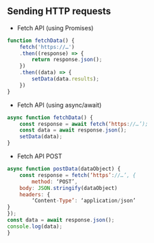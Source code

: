 ## Sending HTTP requests

- Fetch API (using Promises)
```js
function fetchData() {
    fetch('https://…')
    .then((response) => {
        return response.json(); 
    })
    .then((data) => {
        setData(data.results); 
    })
}
```

- Fetch API (using async/await)
```js
async function fetchData() {
    const response = await fetch(‘https://…’);
    const data = await response.json();
    setData(data);
}
```

- Fetch API POST
```js
async function postData(dataObject) {
	const response = fetch(‘https’://…’, {
		method: ‘POST’,
	body: JSON.stringify(dataObject)
	headers: {
		‘Content-Type’: ‘application/json’
}
});
const data = await response.json();
console.log(data);
}
```

